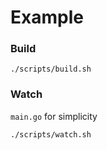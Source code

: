 # Example

### Build

`./scripts/build.sh`

### Watch

`main.go` for simplicity

`./scripts/watch.sh`
